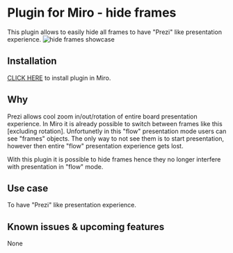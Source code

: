 # Plugin for Miro - hide frames

This plugin allows to easily hide all frames to have "Prezi" like presentation experience. 
![hide frames showcase](docs/miro-hide-frames.gif)

## Installation
[CLICK HERE](https://miro.com/oauth/authorize/?response_type=token&client_id=3074457347050574725&redirect_uri=https://kaszaq.github.io/miro-hide-frames/installComplete.html) to install plugin in Miro.

## Why
Prezi allows cool zoom in/out/rotation of entire board presentation experience. 
In Miro it is already possible to switch between frames like this [excluding rotation]. Unfortunetly in this "flow" presentation mode
users can see "frames" objects. The only way to not see them is to start presentation, however then entire "flow" presentation experience gets lost.

With this plugin it is possible to hide frames hence they no longer interfere with presentation in "flow" mode.

## Use case

To have "Prezi" like presentation experience.

## Known issues & upcoming features
None